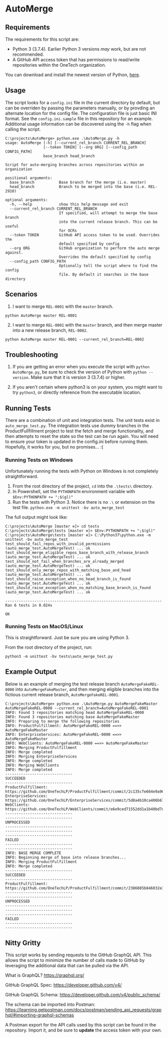 # AutoMerge

## Requirements

The requirements for this script are:
- Python 3 (3.7.4). Earlier Python 3 versions _may_ work, but are not recommended.
- A GitHub API access token that has permissions to read/write repositories within the OneTech organization.

You can download and install the newest version of Python, [here](https://www.python.org/downloads/).

## Usage

The script looks for a `config.ini` file in the current directory by default, but can be overriden by passing the parameters manually, or by provding an alternate location for the config file. The configuration file is just basic INI format. See the `config.ini.sample` file in this repository for an example. Additional usage information can be discovered using the `-h` flag when calling the script.

```
C:\projects\AutoMerge> python.exe .\AutoMerge.py -h
usage: AutoMerge [-h] [--current_rel_branch CURRENT_REL_BRANCH]
                 [--token TOKEN] [--org ORG] [--config_path CONFIG_PATH]
                 base_branch head_branch

Script for auto-merging branches across repositories within an organization

positional arguments:
  base_branch           Base branch for the merge (i.e. master)
  head_branch           Branch to be merged into the base (i.e. REL-2910)

optional arguments:
  -h, --help            show this help message and exit
  --current_rel_branch CURRENT_REL_BRANCH
                        If specified, will attempt to merge the base branch
                        into the current release branch. This can be useful
                        for OCRs
  --token TOKEN         GitHub API access token to be used. Overrides the
                        default specified by config
  --org ORG             GitHub organization to perform the auto merge against.
                        Overrides the default specified by config
  --config_path CONFIG_PATH
                        Optionally tell the script where to find the config
                        file. By default it searches in the base directory
```

## Scenarios

1. I want to merge `REL-0001` with the `master` branch.

```
python AutoMerge master REL-0001
```

2. I want to merge `REL-0001` with the `master` branch, and then merge master into a new release branch, `REL-0002`.

```
python AutoMerge master REL-0001 --current_rel_branch=REL-0002
```

## Troubleshooting

1. If you are getting an error when you execute the script with `python AutoMerge.py`, be sure to check the version of Python with `python --version`. Make sure that it is version 3 (3.7.4) or higher.

2. If you aren't certain where python3 is on your system, you might want to try `python3`, or directly reference from the executable location.

## Running Tests

There are a combination of unit and integration tests. The unit tests exist in `auto_merge_test.py`. The integration tests use dummy branches in the ProductFullfillment project to test the fetch and merge functionality, and then attempts to reset the state so the test can be run again. You will need to ensure your token is updated in the config.ini before running them. Hopefully, it works for you, but no promises... :(

### Running Tests on Windows

Unfortunately running the tests with Python on Windows is not completely straightforward.
1. From the root directory of the project, `cd` into the `.\tests\` directory.
2. In Powershell, set the `PYTHONPATH` environment variable with `$Env:PYTHONPATH += ";$(gl)"`
3. Run the tests with Python 3. Notice there is no `.\` or extension on the test file. `python.exe -m unittest -bv auto_merge_test`


The full output might look like:

```
C:\projects\AutoMerge [master ≡]> cd tests
C:\projects\AutoMerge\tests [master ≡]> $Env:PYTHONPATH += ";$(gl)"
C:\projects\AutoMerge\tests [master ≡]> C:\Python37\python.exe -m unittest -bv auto_merge_test      
test_should_fail_repos_with_invalid_permissions (auto_merge_test.AutoMergeTest) ... ok
test_should_merge_eligible_repos_base_branch_with_release_branch (auto_merge_test.AutoMergeTest) ... ok
test_should_not_fail_when_branches_are_already_merged (auto_merge_test.AutoMergeTest) ... ok
test_should_only_merge_repos_with_matching_base_and_head (auto_merge_test.AutoMergeTest) ... ok
test_should_raise_exception_when_no_head_branch_is_found (auto_merge_test.AutoMergeTest) ... ok
test_should_raise_exception_when_no_matching_base_branch_is_found (auto_merge_test.AutoMergeTest) ... ok

----------------------------------------------------------------------
Ran 6 tests in 0.024s

OK
```

### Running Tests on MacOS/Linux

This is straightforward. Just be sure you are using Python 3.

From the root directory of the project, run:

```
python3 -m unittest -bv tests\auto_merge_test.py
```

## Example Output

Below is an example of merging the test release branch `AutoMergeFakeREL-0000` into `AutoMergeFakeMaster`, and then merging eligible branches into the fictious current release branch, `AutoMergeFakeREL-0001`.

```
C:\projects\AutoMerge> python.exe .\AutoMerge.py AutoMergeFakeMaster AutoMergeFakeREL-0000 --current_rel_branch=AutoMergeFakeREL-0001
INFO: Found 3 repositories matching head AutoMergeFakeREL-0000
INFO: Found 3 repositories matching base AutoMergeFakeMaster
INFO: Preparing to merge the following repositories
INFO: ProductFulfillment: AutoMergeFakeREL-0000 ==>> AutoMergeFakeMaster
INFO: EnterpriseServices: AutoMergeFakeREL-0000 ==>> AutoMergeFakeMaster
INFO: WebClients: AutoMergeFakeREL-0000 ==>> AutoMergeFakeMaster
INFO: Merging ProductFulfillment
INFO: Merge completed
INFO: Merging EnterpriseServices
INFO: Merge completed
INFO: Merging WebClients
INFO: Merge completed
------------------------------
SUCCEEDED
------------------------------
ProductFulfillment: https://github.com/OneTechLP/ProductFulfillment/commit/2c135cfe664e9a96afef543736fd14e67a3196e4
EnterpriseServices: https://github.com/OneTechLP/EnterpriseServices/commit/5d8a4b10ca406b6752b690ea13b77b82708f1a54
WebClients: https://github.com/OneTechLP/WebClients/commit/e6e9ced71552dd1a1b40bd7d8a91174ac64db9be
------------------------------
------------------------------
UNPROCESSED
------------------------------
------------------------------
------------------------------
FAILED
------------------------------
------------------------------
INFO: BASE MERGE COMPLETE
INFO: Beginning merge of base into release branches...
INFO: Merging ProductFulfillment
INFO: Merge completed
------------------------------
SUCCEEDED
------------------------------
ProductFulfillment: https://github.com/OneTechLP/ProductFulfillment/commit/2386085b846032e3b074d77d6dd3bf3880d0b339
------------------------------
------------------------------
UNPROCESSED
------------------------------
------------------------------
------------------------------
FAILED
------------------------------
------------------------------
```

## Nitty Gritty

This script works by sending requests to the GitHub GraphQL API. This allows the script to minimize the number of calls made to GitHub by leveraging the additional data that can be pulled via the API.

What is GraphQL? https://graphql.org/

GitHub GraphQL Spec: https://developer.github.com/v4/

GitHub GraphQL Schema: https://developer.github.com/v4/public_schema/

The schema can be imported into Postman: https://learning.getpostman.com/docs/postman/sending_api_requests/graphql/#importing-graphql-schemas

A Postman export for the API calls used by this script can be found in the repository. Import it, and be sure to **update** the access token with your own.